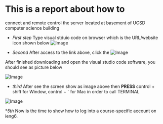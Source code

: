 # This is a report about how to 
connect and remote control the server located at basement of UCSD computer science building




* _First step_ Type visual stduio code on browser which is the URL/website icon shown below
![Image](https://tengfonglee.github.io/cse15l-lab-reports/1.png)




* _Second_ After access to the link above, click the
![Image](https://tengfonglee.github.io/cse15l-lab-reports/2.png)

After finished downloading and open the visual studio code software, you should see as picture below 

![Image](https://tengfonglee.github.io/cse15l-lab-reports/3.png)

* _third_ After see the screen show as image above then **PRESS** control + shift for Window, control + ` for Mac in order to call TERMINAL

![Image](https://tengfonglee.github.io/cse15l-lab-reports/4.png)

*_5th_ Now is the time to show how to log into a course-specific account on ieng6.
